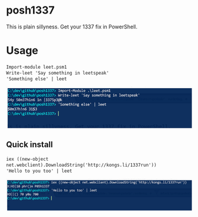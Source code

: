 posh1337
========

This is plain sillyness. Get your 1337 fix in PowerShell.

# Usage

```posh
Import-module leet.psm1
Write-leet 'Say something in leetspeak'
'Something else' | leet
```
![Leet result](https://raw.githubusercontent.com/vidarkongsli/posh1337/master/images/1.png)

## Quick install
```posh
iex ((new-object net.webclient).DownloadString('http://kongs.li/1337run'))
'Hello to you too' | leet
```
![Leet result](https://raw.githubusercontent.com/vidarkongsli/posh1337/master/images/2.png)
